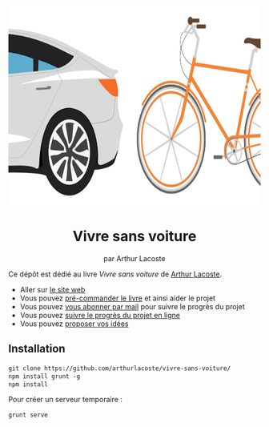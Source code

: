 <p align="center">
  <img src="images/social-card.jpg" height="400">
  <h1 align="center">Vivre sans voiture</h1>
  <p align="center">par Arthur Lacoste<p>
</p>

Ce dépôt est dédié au livre _Vivre sans voiture_ de [Arthur Lacoste](https://arthurlacoste.com).

- Aller sur [le site web](https://sansvoiture.fr)
- Vous pouvez [pré-commander le livre](#) et ainsi aider le projet
- Vous pouvez [vous abonner par mail](https://sansvoiture.fr/newsletter/) pour suivre le progrès du projet
- Vous pouvez [suivre le progrès du projet en ligne](https://sansvoiture.fr/timeline/)
- Vous pouvez [proposer vos idées](https://github.com/arthurlacoste/vivre-sans-voiture/issues)

## Installation

```shell
git clone https://github.com/arthurlacoste/vivre-sans-voiture/
npm install grunt -g
npm install
```

Pour créer un serveur temporaire :

```
grunt serve
```
